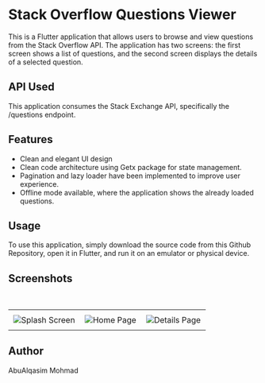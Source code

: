 # Stack Overflow Questions Viewer
This is a Flutter application that allows users to browse and view questions from the Stack Overflow API. The application has two screens: the first screen shows a list of questions, and the second screen displays the details of a selected question.

## API Used
This application consumes the Stack Exchange API, specifically the /questions endpoint.

## Features
- Clean and elegant UI design
- Clean code architecture using Getx package for state management.
- Pagination and lazy loader have been implemented to improve user experience.
- Offline mode available, where the application shows the already loaded questions.
## Usage
To use this application, simply download the source code from this Github Repository, open it in Flutter, and run it on an emulator or physical device.

## Screenshots
<!DOCTYPE html>
<html lang="en">
<head>
  <meta charset="UTF-8">
  <title>Images Row</title>
  <style>
    table {
      width: 100%;
      max-width: 800px;
      margin: 0 auto;
      margin-top: 50px;
      border-collapse: collapse;
      text-align: center;
    }
    td {
      padding: 10px;
    }
    img {
      max-width: 200px;
      height: auto;
    }
  </style>
</head>
<body>
  <table>
    <tr>
      <td><img src="https://user-images.githubusercontent.com/104342138/233266686-ac1e2491-398e-40d1-95c9-1ddc9e21e33f.png" alt="Splash Screen"></td>
      <td><img src="https://user-images.githubusercontent.com/104342138/233266642-140fdcf0-dd8f-4738-bdcd-ecbe553c0109.png" alt="Home Page"></td>
      <td><img src="https://user-images.githubusercontent.com/104342138/233266599-337ac986-069c-48c8-b711-e9cb8f476206.png" alt="Details Page"></td>
    </tr>
  </table>
</body>
</html>


## Author
AbuAlqasim Mohmad
